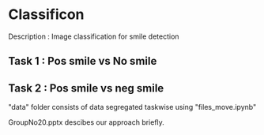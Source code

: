 # Classificon

Description : Image classification for smile detection

## Task 1 :  Pos smile vs No smile
## Task 2 : Pos smile vs neg smile

"data" folder consists of data segregated taskwise using "files_move.ipynb"

GroupNo20.pptx descibes our approach briefly.
